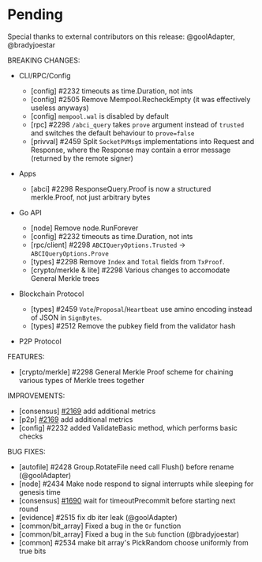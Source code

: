 # Pending

Special thanks to external contributors on this release:
@goolAdapter, @bradyjoestar

BREAKING CHANGES:

* CLI/RPC/Config
  * [config] \#2232 timeouts as time.Duration, not ints
  * [config] \#2505 Remove Mempool.RecheckEmpty (it was effectively useless anyways)
  * [config] `mempool.wal` is disabled by default
  * [rpc] \#2298 `/abci_query` takes `prove` argument instead of `trusted` and switches the default
    behaviour to `prove=false`
  * [privval] \#2459 Split `SocketPVMsg`s implementations into Request and Response, where the Response may contain a error message (returned by the remote signer)

* Apps
  * [abci] \#2298 ResponseQuery.Proof is now a structured merkle.Proof, not just
    arbitrary bytes

* Go API
  * [node] Remove node.RunForever
  * [config] \#2232 timeouts as time.Duration, not ints
  * [rpc/client] \#2298 `ABCIQueryOptions.Trusted` -> `ABCIQueryOptions.Prove`
  * [types] \#2298 Remove `Index` and `Total` fields from `TxProof`.
  * [crypto/merkle & lite] \#2298 Various changes to accomodate General Merkle trees

* Blockchain Protocol
  * [types] \#2459 `Vote`/`Proposal`/`Heartbeat` use amino encoding instead of JSON in `SignBytes`.
  * [types] \#2512 Remove the pubkey field from the validator hash 

* P2P Protocol

FEATURES:
- [crypto/merkle] \#2298 General Merkle Proof scheme for chaining various types of Merkle trees together

IMPROVEMENTS:
- [consensus] [\#2169](https://github.com/cosmos/cosmos-sdk/issues/2169) add additional metrics
- [p2p] [\#2169](https://github.com/cosmos/cosmos-sdk/issues/2169) add additional metrics
- [config] \#2232 added ValidateBasic method, which performs basic checks

BUG FIXES:
- [autofile] \#2428 Group.RotateFile need call Flush() before rename (@goolAdapter)
- [node] \#2434 Make node respond to signal interrupts while sleeping for genesis time
- [consensus] [\#1690](https://github.com/tendermint/tendermint/issues/1690) wait for 
timeoutPrecommit before starting next round
- [evidence] \#2515 fix db iter leak (@goolAdapter)
- [common/bit_array] Fixed a bug in the `Or` function
- [common/bit_array] Fixed a bug in the `Sub` function (@bradyjoestar)
- [common] \#2534 make bit array's PickRandom choose uniformly from true bits
